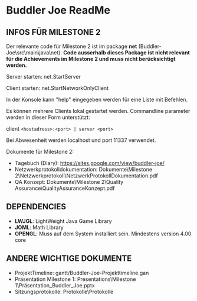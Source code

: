 # Buddler Joe ReadMe

## INFOS FÜR MILESTONE 2

Der relevante code für Milestone 2 ist im package **net** (Buddler-Joe\src\main\java\net). 
**Code ausserhalb dieses Package ist nicht relevant für die Achievements im Milestone 2 und muss nicht berücksichtigt werden.**

Server starten: net.StartServer

Client starten: net.StartNetworkOnlyClient

In der Konsole kann "help" eingegeben werden für eine Liste mit Befehlen.

Es können mehrere Clients lokal gestartet werden. Commandline parameter werden in dieser Form unterstützt:

client `<hostadress>:<port> | server <port>`

Bei Abwesenheit werden localhost und port 11337 verwendet.

Dokumente für Milestone 2:
- Tagebuch (Diary): https://sites.google.com/view/buddler-joe/
- Netzwerkprotokolldokumentation: Dokumente\Milestone 2\Netzwerkprotokoll\NetzwerkProtokollDokumentation.pdf
- QA Konzept: Dokumente\Milestone 2\Quality Assurance\QualityAssuranceKonzept.pdf


## DEPENDENCIES
- **LWJGL**: LightWeight Java Game Library
- **JOML**: Math Library
- **OPENGL**: Muss auf dem System installiert sein. Mindestens version 4.00 core

## ANDERE WICHTIGE DOKUMENTE
- ProjektTimeline: gantt/Buddler-Joe-Projekttimeline.gan
- Präsentation Milestone 1: Presentations\Milestone 1\Präsentation_Buddler_Joe.pptx
- Sitzungsprotokolle: Protokolle\Protokolle